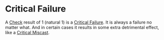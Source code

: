 # Critical Failure

A [Check](../Game%20Procedures/Check.md) result of 1 (natural 1) is a [Critical Failure](Critical%20Failure.md). It is always a failure no matter what. And in certain cases it results in some extra detrimental effect, like a [Critical Miscast](Critical%20Miscast.md).